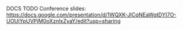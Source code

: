 DOCS TODO
Conference slides: https://docs.google.com/presentation/d/1WQXK-JlCqNEaWqtDYI7O-UOUiYpUVPjM0oXznlxZyaY/edit?usp=sharing
